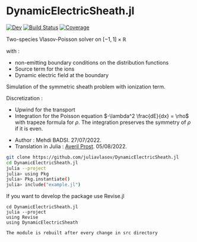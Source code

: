 # DynamicElectricSheath.jl

[![Dev](https://img.shields.io/badge/docs-dev-blue.svg)](https://JuliaVlasov.github.io/DynamicElectricSheath.jl/dev/)
[![Build Status](https://github.com/JuliaVlasov/DynamicElectricSheath.jl/actions/workflows/CI.yml/badge.svg?branch=main)](https://github.com/JuliaVlasov/DynamicElectricSheath.jl/actions/workflows/CI.yml?query=branch%3Amain)
[![Coverage](https://codecov.io/gh/JuliaVlasov/DynamicElectricSheath.jl/branch/main/graph/badge.svg)](https://codecov.io/gh/JuliaVlasov/DynamicElectricSheath.jl)

Two-species Vlasov-Poisson solver on $[-1,1] \times \mathbb{R}$
 
 with :
 - non-emitting boundary conditions on the distribution functions
 - Source term for the ions
 - Dynamic electric field at the boundary
 
 
 Simulation of the symmetric sheath problem with ionization term.
 
 Discretization :
 - Upwind for the transport
 - Integration for the Poisson equation $-\lambda^2 \frac{dE}{dx} = \rho$ with trapeze formula for $\rho$.  The integration  preserves the symmetry of $\rho$ if it is even.
 
* Author : Mehdi BADSI. 27/07/2022.
* Translation in Julia : [Averil Prost](https://github.com/averil-prost). 05/08/2022.

```bash
git clone https://github.com/juliavlasov/DynamicElectricSheath.jl
cd DynamicElectricSheath.jl
julia --project
julia> using Pkg
julia> Pkg.instantiate()
julia> include("example.jl")
```

If you want to develop the package use Revise.jl
```
cd DynamicElectricSheath.jl
julia --project
using Revise
using DynamicElectricSheath

The module is rebuilt after every change in src directory
